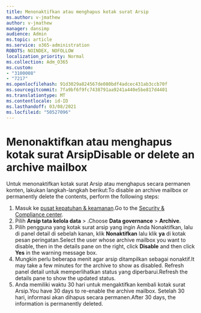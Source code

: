 ```yaml
---
title: Menonaktifkan atau menghapus kotak surat Arsip
ms.author: v-jmathew
author: v-jmathew
manager: dansimp
audience: Admin
ms.topic: article
ms.service: o365-administration
ROBOTS: NOINDEX, NOFOLLOW
localization_priority: Normal
ms.collection: Adm_O365
ms.custom:
- "3100008"
- "7217"
ms.openlocfilehash: 91d3029a824567de080bdf4adcec431ab3ccb70f
ms.sourcegitcommit: 7fa9bf6f9fc7438791aa9241a440e5be817d4401
ms.translationtype: MT
ms.contentlocale: id-ID
ms.lasthandoff: 03/08/2021
ms.locfileid: "50527096"
---
```

# <a name="disable-or-delete-an-archive-mailbox"></a><span data-ttu-id="e4e04-102">Menonaktifkan atau menghapus kotak surat Arsip</span><span class="sxs-lookup"><span data-stu-id="e4e04-102">Disable or delete an archive mailbox</span></span>

<span data-ttu-id="e4e04-103">Untuk menonaktifkan kotak surat Arsip atau menghapus secara permanen konten, lakukan langkah-langkah berikut:</span><span class="sxs-lookup"><span data-stu-id="e4e04-103">To disable an archive mailbox or permanently delete the contents, perform the following steps:</span></span>

1. <span data-ttu-id="e4e04-104">Masuk ke [pusat kepatuhan & keamanan]( https://go.microsoft.com/fwlink/p/?linkid=2077143).</span><span class="sxs-lookup"><span data-stu-id="e4e04-104">Go to the [Security & Compliance center]( https://go.microsoft.com/fwlink/p/?linkid=2077143).</span></span>
2. <span data-ttu-id="e4e04-105">Pilih **Arsip tata kelola data**  >  .</span><span class="sxs-lookup"><span data-stu-id="e4e04-105">Choose **Data governance** > **Archive**.</span></span>
3. <span data-ttu-id="e4e04-106">Pilih pengguna yang kotak surat arsip yang ingin Anda Nonaktifkan, lalu di panel detail di sebelah kanan, klik **Nonaktifkan** lalu klik **ya** di kotak pesan peringatan.</span><span class="sxs-lookup"><span data-stu-id="e4e04-106">Select the user whose archive mailbox you want to disable, then in the details pane on the right, click **Disable** and then click **Yes** in the warning message box.</span></span>
4. <span data-ttu-id="e4e04-107">Mungkin perlu beberapa menit agar arsip ditampilkan sebagai nonaktif.</span><span class="sxs-lookup"><span data-stu-id="e4e04-107">It may take a few minutes for the archive to show as disabled.</span></span> <span data-ttu-id="e4e04-108">Refresh panel detail untuk memperlihatkan status yang diperbarui.</span><span class="sxs-lookup"><span data-stu-id="e4e04-108">Refresh the details pane to show the updated status.</span></span>
5. <span data-ttu-id="e4e04-109">Anda memiliki waktu 30 hari untuk mengaktifkan kembali kotak surat Arsip.</span><span class="sxs-lookup"><span data-stu-id="e4e04-109">You have 30 days to re-enable the archive mailbox.</span></span> <span data-ttu-id="e4e04-110">Setelah 30 hari, informasi akan dihapus secara permanen.</span><span class="sxs-lookup"><span data-stu-id="e4e04-110">After 30 days, the information is permanently deleted.</span></span>

